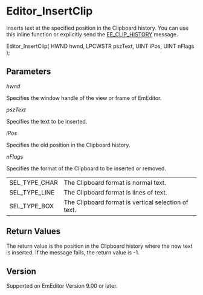 # Editor\_InsertClip

Inserts text at the specified position in the Clipboard history. You can use this inline function or explicitly send the [EE\_CLIP\_HISTORY](../message/ee_clip_history)
message.

Editor\_InsertClip( HWND hwnd, LPCWSTR pszText, UINT iPos, UINT nFlags );

## Parameters

_hwnd_

Specifies the window handle of the view or frame of EmEditor.

_pszText_

Specifies the text to be inserted.

_iPos_

Specifies the old position in the Clipboard history.

_nFlags_

Specifies the format of the Clipboard to be inserted or removed.

|     |     |
| --- | --- |
| SEL\_TYPE\_CHAR | The Clipboard format is normal text. |
| SEL\_TYPE\_LINE | The Clipboard format is lines of text. |
| SEL\_TYPE\_BOX | The Clipboard format is vertical selection of text. |

## Return Values

The return value is the position in the Clipboard history where the new text is inserted. If the message fails, the return value is -1.

## Version

Supported on EmEditor Version 9.00 or later.
